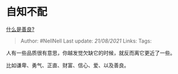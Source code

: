 # 自知不配
[什么是善良?](https://www.zhihu.com/question/32324178/answer/1666443817)

> Author: #NellNell 
Last update: *21/08/2021* 
Links:
Tags: 

人有一些品质很有意思，你越发觉欠缺它的时候，就反而离它更近了一些。

比如谦卑、勇气、正直、财富、信心、爱、以及善良。